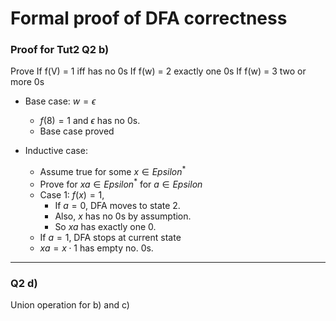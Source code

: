 # Formal proof of DFA correctness

### Proof for Tut2 Q2 b)

Prove
    If f(V) = 1         iff has no 0s
    If f(w) = 2         exactly one 0s
    If f(w) = 3         two or more 0s

- Base case: $w = \epsilon$
    - $f(8) = 1$ and $\epsilon$ has no 0s.
    - Base case proved

- Inductive case:
    - Assume true for some $x \in Epsilon^*$
    - Prove for $xa \in Epsilon^*$ for $a \in Epsilon$
    - Case 1: $f(x) = 1$,
        - If $a = 0$, DFA moves to state 2.
        - Also, $x$ has no 0s by assumption.
        - So $xa$ has exactly one 0.
    - If $a = 1$, DFA stops at current state
    - $xa = x \cdot 1$ has empty no. 0s.

___

### Q2 d)
Union operation for b) and c)



